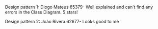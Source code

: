 Design pattern 1: Diogo Mateus 65379- Well explained and can't find any errors in the Class Diagram. 5 stars!

Design pattern 2: João Rivera 62877- Looks good to me
